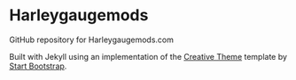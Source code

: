# Harleygaugemods

GitHub repository for Harleygaugemods.com

Built with Jekyll using an implementation of the [Creative Theme](http://startbootstrap.com/template-overviews/creative/) template by [Start Bootstrap](http://startbootstrap.com).

